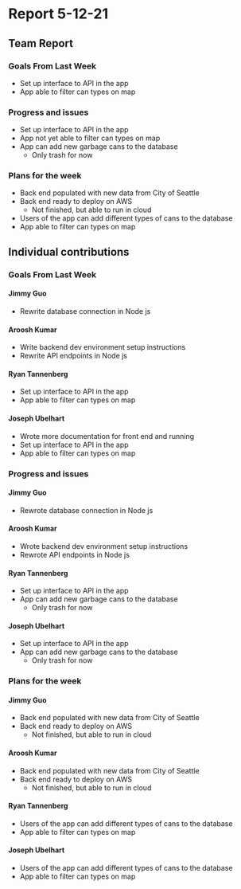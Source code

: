 # Report 5-12-21

## Team Report

### Goals From Last Week

- Set up interface to API in the app
- App able to filter can types on map

### Progress and issues
- Set up interface to API in the app
- App not yet able to filter can types on map
- App can add new garbage cans to the database 
    - Only trash for now

### Plans for the week
- Back end populated with new data from City of Seattle
- Back end ready to deploy on AWS
    - Not finished, but able to run in cloud
- Users of the app can add different types of cans to the database
- App able to filter can types on map

## Individual contributions

### Goals From Last Week
#### Jimmy Guo
- Rewrite database connection in Node js

#### Aroosh Kumar
- Write backend dev environment setup instructions
- Rewrite API endpoints in Node js

#### Ryan Tannenberg
- Set up interface to API in the app
- App able to filter can types on map

#### Joseph Ubelhart
- Wrote more documentation for front end and running
- Set up interface to API in the app
- App able to filter can types on map

### Progress and issues

#### Jimmy Guo
- Rewrote database connection in Node js

#### Aroosh Kumar
- Wrote backend dev environment setup instructions
- Rewrote API endpoints in Node js

#### Ryan Tannenberg
- Set up interface to API in the app
- App can add new garbage cans to the database 
    - Only trash for now

#### Joseph Ubelhart
- Set up interface to API in the app
- App can add new garbage cans to the database 
    - Only trash for now

### Plans for the week

#### Jimmy Guo
- Back end populated with new data from City of Seattle
- Back end ready to deploy on AWS
    - Not finished, but able to run in cloud

#### Aroosh Kumar
- Back end populated with new data from City of Seattle
- Back end ready to deploy on AWS
    - Not finished, but able to run in cloud

#### Ryan Tannenberg
- Users of the app can add different types of cans to the database
- App able to filter can types on map

#### Joseph Ubelhart
- Users of the app can add different types of cans to the database
- App able to filter can types on map
